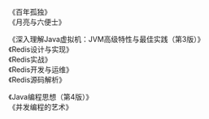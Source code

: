   
《百年孤独》    
《月亮与六便士》    

《深入理解Java虚拟机：JVM高级特性与最佳实践（第3版）》    
《Redis设计与实现》    
《Redis实战》    
《Redis开发与运维》    
《Redis源码解析》    

《Java编程思想（第4版）》    
《并发编程的艺术》   
